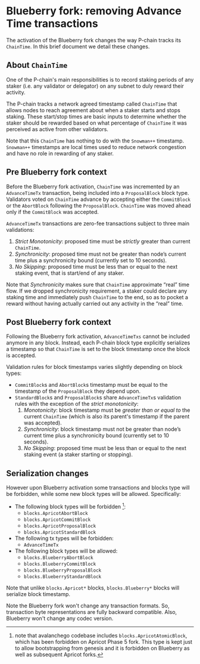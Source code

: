 # Blueberry fork: removing Advance Time transactions

The activation of the Blueberry fork changes the way P-chain tracks its `ChainTime`. In this brief document we detail these changes.

## About `ChainTime`

One of the P-chain's main responsibilities is to record staking periods of any staker (i.e. any validator or delegator) on any subnet to duly reward their activity.

The P-chain tracks a network agreed timestamp called `ChainTime` that allows nodes to reach agreement about when a staker starts and stops staking. These start/stop times are basic inputs to determine whether the staker should be rewarded based on what percentage of `ChainTime` it was perceived as active from other validators.

Note that this `ChainTime` has nothing to do with the `Snowman++` timestamp. `Snowman++` timestamps are local times used to reduce network congestion and have no role in rewarding of any staker.

## Pre Blueberry fork context

Before the Blueberry fork activation, `ChainTime` was incremented by an `AdvanceTimeTx` transaction, being included into a `ProposalBlock` block type. Validators voted on `ChainTime` advance by accepting either the `CommitBlock` or the `AbortBlock` following the `ProposalBlock`. `ChainTime` was moved ahead only if the `CommitBlock` was accepted.

`AdvanceTimeTx` transactions are zero-fee transactions subject to three main validations:

1. *Strict Monotonicity*: proposed time must be *strictly* greater than current `ChainTime`.
2. *Synchronicity*: proposed time must not be greater than node’s current time plus a synchronicity bound (currently set to 10 seconds).
3. *No Skipping*: proposed time must be less than or equal to the next staking event, that is start/end of any staker.

Note that *Synchronicity* makes sure that `ChainTime` approximate “real” time flow. If we dropped synchronicity requirement, a staker could declare any staking time and immediately push `ChainTime` to the end, so as to pocket a reward without having actually carried out any activity in the “real” time.

## Post Blueberry fork context

Following the Blueberry fork activation, `AdvanceTimeTxs` cannot be included anymore in any block. Instead, each P-chain block type explicitly serializes a timestamp so that `ChainTime` is set to the block timestamp once the block is accepted.

Validation rules for block timestamps varies slightly depending on block types:

* `CommitBlock`s and `AbortBlock`s timestamp must be equal to the timestamp of the `ProposalBlock` they depend upon.
* `StandardBlock`s and `ProposalBlock`s share `AdvanceTimeTx`s validation rules with the exception of the *strict monotonicity*:
  1. *Monotonicity*: block timestamp must be *greater than or equal to* the current `ChainTime` (which is also its parent's timestamp if the parent was accepted).
  2. *Synchronicity*: block timestamp must not be greater than node’s current time plus a synchronicity bound (currently set to 10 seconds).
  3. *No Skipping*: proposed time must be less than or equal to the next staking event (a staker starting or stopping).

## Serialization changes

However upon Blueberry activation some transactions and blocks type will be forbidden, while some new block types will be allowed. Specifically:

* The following block types will be forbidden [^1]:
  * `blocks.ApricotAbortBlock`
  * `blocks.ApricotCommitBlock`
  * `blocks.ApricotProposalBlock`
  * `blocks.ApricotStandardBlock`
* The following tx types will be forbidden:
  * `AdvanceTimeTx`
* The following block types will be allowed:
  * `blocks.BlueberryAbortBlock`
  * `blocks.BlueberryCommitBlock`
  * `blocks.BlueberryProposalBlock`
  * `blocks.BlueberryStandardBlock`

Note that unlike `blocks.Apricot*` blocks, `blocks.Blueberry*` blocks will serialize block timestamp.

Note the Blueberry fork won't change any transaction formats. So, transaction byte representations are fully backward compatible. Also, Blueberry won't change any codec version.

[^1]: note that avalanchego codebase includes `blocks.ApricotAtomicBlock`, which has been forbidden on Apricot Phase 5 fork. This type is kept just to allow bootstrapping from genesis and it is forbidden on Blueberry as well as subsequent Apricot forks.
